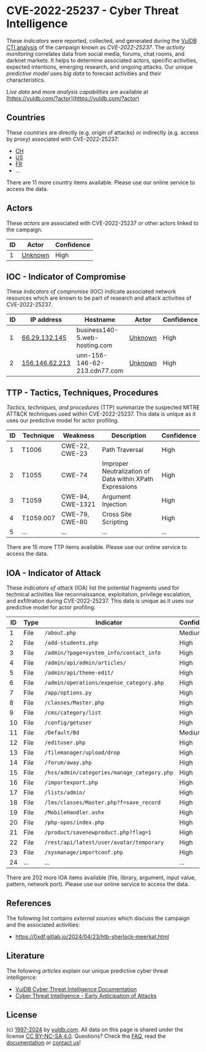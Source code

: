 # CVE-2022-25237 - Cyber Threat Intelligence

These _indicators_ were reported, collected, and generated during the [VulDB CTI analysis](https://vuldb.com/?kb.cti) of the campaign known as _CVE-2022-25237_. The _activity monitoring_ correlates data from social media, forums, chat rooms, and darknet markets. It helps to determine associated actors, specific activities, expected intentions, emerging research, and ongoing attacks. Our unique _predictive model_ uses _big data_ to forecast activities and their characteristics.

_Live data_ and more _analysis capabilities_ are available at [https://vuldb.com/?actor](https://vuldb.com/?actor)

## Countries

These _countries_ are directly (e.g. origin of attacks) or indirectly (e.g. access by proxy) associated with CVE-2022-25237:

* [CH](https://vuldb.com/?country.ch)
* [US](https://vuldb.com/?country.us)
* [FR](https://vuldb.com/?country.fr)
* ...

There are 11 more country items available. Please use our online service to access the data.

## Actors

These _actors_ are associated with CVE-2022-25237 or other actors linked to the campaign.

ID | Actor | Confidence
-- | ----- | ----------
1 | [Unknown](https://vuldb.com/?actor.unknown) | High

## IOC - Indicator of Compromise

These _indicators of compromise_ (IOC) indicate associated network resources which are known to be part of research and attack activities of CVE-2022-25237.

ID | IP address | Hostname | Actor | Confidence
-- | ---------- | -------- | ----- | ----------
1 | [66.29.132.145](https://vuldb.com/?ip.66.29.132.145) | business140-5.web-hosting.com | [Unknown](https://vuldb.com/?actor.unknown) | High
2 | [156.146.62.213](https://vuldb.com/?ip.156.146.62.213) | unn-156-146-62-213.cdn77.com | [Unknown](https://vuldb.com/?actor.unknown) | High

## TTP - Tactics, Techniques, Procedures

_Tactics, techniques, and procedures_ (TTP) summarize the suspected MITRE ATT&CK techniques used within CVE-2022-25237. This data is unique as it uses our predictive model for actor profiling.

ID | Technique | Weakness | Description | Confidence
-- | --------- | -------- | ----------- | ----------
1 | T1006 | CWE-22, CWE-23 | Path Traversal | High
2 | T1055 | CWE-74 | Improper Neutralization of Data within XPath Expressions | High
3 | T1059 | CWE-94, CWE-1321 | Argument Injection | High
4 | T1059.007 | CWE-79, CWE-80 | Cross Site Scripting | High
5 | ... | ... | ... | ...

There are 15 more TTP items available. Please use our online service to access the data.

## IOA - Indicator of Attack

These _indicators of attack_ (IOA) list the potential fragments used for technical activities like reconnaissance, exploitation, privilege escalation, and exfiltration during CVE-2022-25237. This data is unique as it uses our predictive model for actor profiling.

ID | Type | Indicator | Confidence
-- | ---- | --------- | ----------
1 | File | `/about.php` | Medium
2 | File | `/add-students.php` | High
3 | File | `/admin/?page=system_info/contact_info` | High
4 | File | `/admin/api/admin/articles/` | High
5 | File | `/admin/api/theme-edit/` | High
6 | File | `/admin/operations/expense_category.php` | High
7 | File | `/app/options.py` | High
8 | File | `/classes/Master.php` | High
9 | File | `/cms/category/list` | High
10 | File | `/config/getuser` | High
11 | File | `/Default/Bd` | Medium
12 | File | `/edituser.php` | High
13 | File | `/filemanager/upload/drop` | High
14 | File | `/forum/away.php` | High
15 | File | `/hss/admin/categories/manage_category.php` | High
16 | File | `/importexport.php` | High
17 | File | `/lists/admin/` | High
18 | File | `/lms/classes/Master.php?f=save_record` | High
19 | File | `/MobileHandler.ashx` | High
20 | File | `/php-opos/index.php` | High
21 | File | `/product/savenewproduct.php?flag=1` | High
22 | File | `/rest/api/latest/user/avatar/temporary` | High
23 | File | `/sysmanage/importconf.php` | High
24 | ... | ... | ...

There are 202 more IOA items available (file, library, argument, input value, pattern, network port). Please use our online service to access the data.

## References

The following list contains _external sources_ which discuss the campaign and the associated activities:

* https://0xdf.gitlab.io/2024/04/23/htb-sherlock-meerkat.html

## Literature

The following _articles_ explain our unique predictive cyber threat intelligence:

* [VulDB Cyber Threat Intelligence Documentation](https://vuldb.com/?kb.cti)
* [Cyber Threat Intelligence - Early Anticipation of Attacks](https://www.scip.ch/en/?labs.20201022)

## License

(c) [1997-2024](https://vuldb.com/?kb.changelog) by [vuldb.com](https://vuldb.com/?kb.about). All data on this page is shared under the license [CC BY-NC-SA 4.0](https://creativecommons.org/licenses/by-nc-sa/4.0/). Questions? Check the [FAQ](https://vuldb.com/?kb.faq), read the [documentation](https://vuldb.com/?kb) or [contact us](https://vuldb.com/?contact)!
